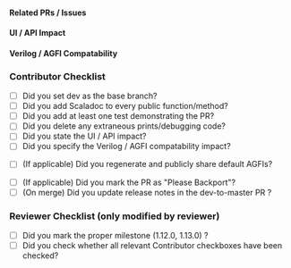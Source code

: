 <!-- Provide a brief description of the PR, if the title is insufficient -->

#### Related PRs / Issues

<!-- List any related issues here -->

#### UI / API Impact

<!-- Roughly, how would this affect the current API or user-facing interfaces? (extend, deprecate, remove, or break) -->
<!-- Of note: manager config.ini interface, targetutils & bridge scala API, platform config behavior -->

#### Verilog / AGFI Compatability

<!-- Does this change the generated Verilog or the simulator memory map of the default targets?  -->

### Contributor Checklist
- [ ] Did you set dev as the base branch?
- [ ] Did you add Scaladoc to every public function/method?
- [ ] Did you add at least one test demonstrating the PR?
- [ ] Did you delete any extraneous prints/debugging code?
- [ ] Did you state the UI / API impact?
- [ ] Did you specify the Verilog / AGFI compatability impact?
<!-- Do this if this PR changes verilog or breaks the default AGFIs -->
- [ ] (If applicable) Did you regenerate and publicly share default AGFIs?
<!-- Do this if this PR is a bugfix that should be applied to master -->
- [ ] (If applicable) Did you mark the PR as "Please Backport"?
- [ ] (On merge) Did you update release notes in the dev-to-master PR ?

### Reviewer Checklist (only modified by reviewer)
- [ ] Did you mark the proper milestone (1.12.0, 1.13.0) ?
- [ ] Did you check whether all relevant Contributor checkboxes have been checked?

